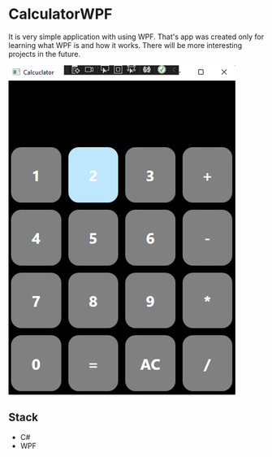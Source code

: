 # CalculatorWPF
It is very simple application with using WPF.
That's app was created only for learning what WPF is and how it works.
There will be more interesting projects in the future.

![](/src/Preview.jpg)

## Stack
 - C#
 - WPF
